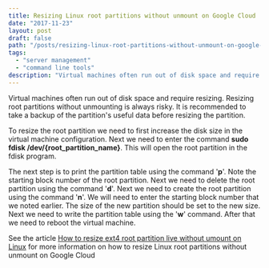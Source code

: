 ```yaml
---
title: Resizing Linux root partitions without unmount on Google Cloud
date: "2017-11-23"
layout: post
draft: false
path: "/posts/resizing-linux-root-partitions-without-unmount-on-google-cloud"
tags:
  - "server management"
  - "command line tools"
description: "Virtual machines often run out of disk space and require resizing. Resizing root partitions without unmounting is always risky. It is recommended to take a backup of the partition's useful data before resizing the partition."
---
```


Virtual machines often run out of disk space and require resizing. Resizing root partitions without unmounting is always risky. It is recommended to take a backup of the partition's useful data before resizing the partition.

To resize the root partition we need to first increase the disk size in the virtual machine configuration. Next we need to enter the command **sudo fdisk /dev/{root_partition_name}**. This will open the root partition in the fdisk program.

The next step is to print the partition table using the command '**p**'. Note the starting block number of the root partition. Next we need to delete the root partition using the command '**d**'. Next we need to create the root partition using the command '**n**'. We will need to enter the starting block number that we noted earlier. The size of the new partition should be set to the new size. Next we need to write the partition table using the '**w**' command. After that we need to reboot the virtual machine.

See the article [How to resize ext4 root partition live without umount on Linux](https://linuxconfig.org/how-to-resize-ext4-root-partition-live-without-umount) for more information on how to resize Linux root partitions without unmount on Google Cloud
